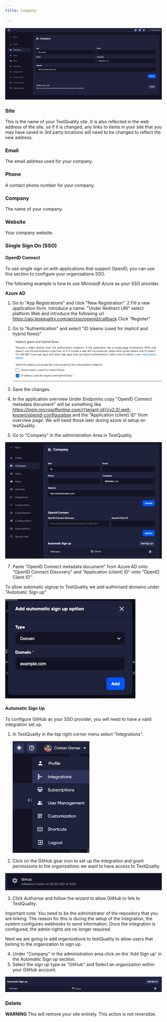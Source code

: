 ```yaml
---
title: Company

---
```

![img_10.png](img_10.png)

### Site

This is the name of your TestQuality site. It is also reflected in the web address of the site, so if it is changed, any links to items in your site that you may have saved in 3rd party locations will need to be changed to reflect the new address.

### Email

The email address used for your company. 

### Phone
A contact phone number for your company.

### Company
The name of your company.

### Website
Your company website.

### Single Sign On (SSO)

#### OpenID Connect

To use single sign on with applications that support OpenID, you can use this section to configure your organisations SSO. 

The following example is how to use *Microsoft Azure* as your SSO provider.

**Azure AD**
1. Go to "App Registrations" and click "New Registration".
   2 Fill a new application form.
   Introduce a name.
   "Under Redirect URI" select platform Web and introduce the following url https://api.testquality.com/api/sso/openid/callback
   Click "Register"
3. Go to "Authentication" and select "ID tokens (used for implicit and hybrid flows)"
   ![img_27.png](img_27.png)
4. Save the changes.

5. In the application overview Under Endpoints copy "OpenID Connect metadata document"
   will be something like https://login.microsoftonline.com/{{tenant-id}}/v2.0/.well-known/openid-configuration and the "Application (client) ID" from overview page.
   We will need those later during azure id setup on testQuality.
   
6. Go to "Company" in the administration Area in TestQuality.

![img_28.png](img_28.png)
   
7. Paste "OpenID Connect metadata document" from Azure AD onto "OpenID Connect Discovery" and "Application (client) ID" onto "OpenID Client ID".

To allow automatic signup to TestQuality we add authorised domains under "Automatic Sign up"

![img_29.png](img_29.png)

#### Automatic Sign Up

To configure GitHub as your SSO provider, you will need to have a valid integration set up. 

1. In TestQuality in the top right corner menu select "Integrations".
   
   ![img_30.png](img_30.png)
   
2. Click on the GitHub gear icon to set up the integration and grant permissions to the organizations we want to have access to TestQuality.

![img_31.png](img_31.png)

3. Click Authorise and follow the wizard to allow GitHub to link to TestQuality. 

Important note: You need to be the administrator of the repository that you are linking. The reason for this is during the setup of the integration, the system configures webhooks to send information. 
Once the integration is configured, the admin rights are no longer required. 


Next we are going to add organizations to testQuality to allow users that belong to the organization to sign up.

4. Under "Company" in the administration area click on the 'Add Sign up' in the Automatic Sign up section.
5. Select the sign up type as "GitHub" and Select an organization within your GitHub account.



![img_26.png](img_26.png)

### Delete 

**WARNING** This will remove your site entirely. This action is not reversible. 
